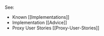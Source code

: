 See:

* Known [[Implementations]]
* Implementation [[Advice]]
* Proxy User Stories [[Proxy-User-Stories]]